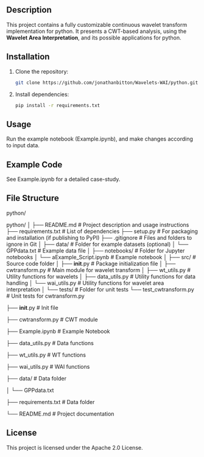 ## **Description**
This project contains a fully customizable continuous wavelet transform implementation for python.
It presents a CWT-based analysis, using the **Wavelet Area Interpretation**, and its possible applications for python.

## Installation
1. Clone the repository:
   ```bash
   git clone https://github.com/jonathanbitton/Wavelets-WAI/python.git
2. Install dependencies:
   ```bash
   pip install -r requirements.txt

## Usage
Run the example notebook (Example.ipynb), and make changes according to input data. 

## Example Code
See Example.ipynb for a detailed case-study.

## File Structure
python/

python/
│
├── README.md                # Project description and usage instructions
├── requirements.txt         # List of dependencies
├── setup.py                 # For packaging and installation (if publishing to PyPI)
├── .gitignore               # Files and folders to ignore in Git
│
├── data/                    # Folder for example datasets (optional)
│   └── GPPdata.txt          # Example data file
│
├── notebooks/               # Folder for Jupyter notebooks
│   └── aExample_Script.ipynb # Example notebook
│
├── src/                     # Source code folder
│   ├── __init__.py          # Package initialization file
│   ├── cwtransform.py       # Main module for wavelet transform
│   ├── wt_utils.py          # Utility functions for wavelets
│   ├── data_utils.py        # Utility functions for data handling
│   └── wai_utils.py         # Utility functions for wavelet area interpretation
│
└── tests/                   # Folder for unit tests
    └── test_cwtransform.py  # Unit tests for cwtransform.py

├── __init__.py            # Init file

├── cwtransform.py         # CWT module

├── Example.ipynb          # Example Notebook

├── data_utils.py          # Data functions

├── wt_utils.py            # WT functions

├── wai_utils.py           # WAI functions

├── data/                  # Data folder

│   └── GPPdata.txt

├── requirements.txt       # Data folder

└── README.md              # Project documentation

## License
This project is licensed under the Apache 2.0 License.

